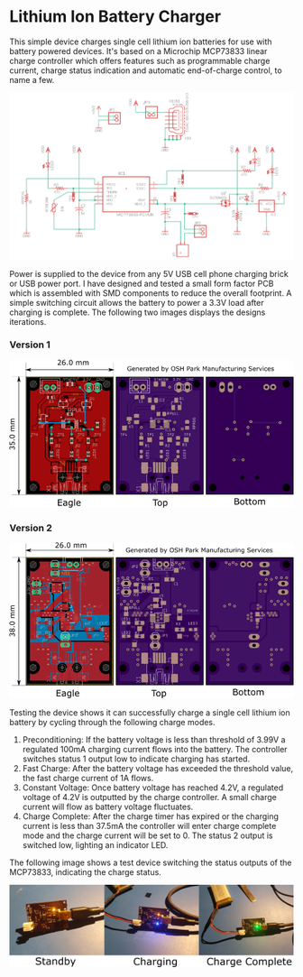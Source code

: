 # Lithium Ion Battery Charger

This simple device charges single cell lithium ion batteries for use with battery powered devices. It's based on a Microchip MCP73833 linear charge controller which offers features such as programmable charge current, charge status indication and automatic end-of-charge control, to name a few. 

![alt text](https://github.com/hpfletch/Images/blob/master/Schematic.PNG)

Power is supplied to the device from any 5V USB cell phone charging brick or USB power port. I have designed and tested a small form factor PCB which is assembled with SMD components to reduce the overall footprint. A simple switching circuit allows the battery to power a 3.3V load after charging is complete. The following two images displays the designs iterations.

### Version 1

![alt text](https://github.com/hpfletch/Images/blob/master/V2%20Drawing.png)


### Version 2

![alt text](https://github.com/hpfletch/Images/blob/master/V3%20Drawing.png)

Testing the device shows it can successfully charge a single cell lithium ion battery by cycling through the following charge modes.
  1. Preconditioning: If the battery voltage is less than threshold of 3.99V a regulated 100mA charging current flows into the battery.        The controller switches status 1 output low to indicate charging has started. 
  2. Fast Charge: After the battery voltage has exceeded the threshold value, the fast charge current of 1A flows.
  3. Constant Voltage: Once battery voltage has reached 4.2V, a regulated voltage of 4.2V is outputted by the charge controller. A small        charge current will flow as battery voltage fluctuates.
  4. Charge Complete: After the charge timer has expired or the charging current is less than 37.5mA the controller will enter charge          complete mode and the charge current will be set to 0. The status 2 output is switched low, lighting an indicator LED.
 
 The following image shows a test device switching the status outputs of the MCP73833, indicating the charge status.
 
![alt text](https://github.com/hpfletch/Images/blob/master/modes.png)
